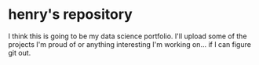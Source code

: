# henry's repository
I think this is going to be my data science portfolio. I'll upload some of the projects I'm proud of or anything interesting I'm working on... if I can figure git out.
